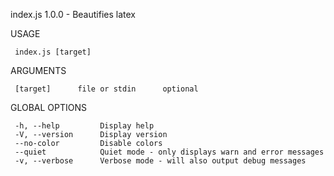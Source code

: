 
   index.js 1.0.0 - Beautifies latex
     
   USAGE

     index.js [target]

   ARGUMENTS

     [target]      file or stdin      optional       

   GLOBAL OPTIONS

     -h, --help         Display help                                      
     -V, --version      Display version                                   
     --no-color         Disable colors                                    
     --quiet            Quiet mode - only displays warn and error messages
     -v, --verbose      Verbose mode - will also output debug messages    

